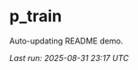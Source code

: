 # p_train

Auto-updating README demo.

<!--START_SECTION:status-->
_Last run: 2025-08-31 23:17 UTC_
<!--END_SECTION:status-->
















































































































































































































































































